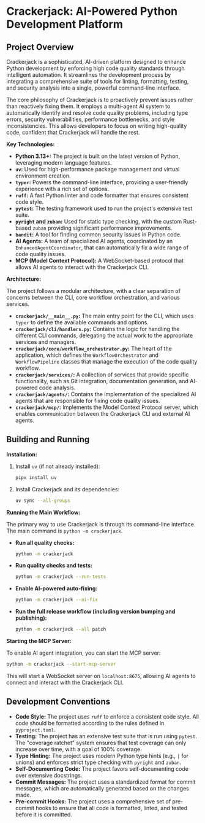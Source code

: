 # Crackerjack: AI-Powered Python Development Platform

## Project Overview

Crackerjack is a sophisticated, AI-driven platform designed to enhance Python development by enforcing high code quality standards through intelligent automation. It streamlines the development process by integrating a comprehensive suite of tools for linting, formatting, testing, and security analysis into a single, powerful command-line interface.

The core philosophy of Crackerjack is to proactively prevent issues rather than reactively fixing them. It employs a multi-agent AI system to automatically identify and resolve code quality problems, including type errors, security vulnerabilities, performance bottlenecks, and style inconsistencies. This allows developers to focus on writing high-quality code, confident that Crackerjack will handle the rest.

**Key Technologies:**

- **Python 3.13+:** The project is built on the latest version of Python, leveraging modern language features.
- **`uv`:** Used for high-performance package management and virtual environment creation.
- **`typer`:** Powers the command-line interface, providing a user-friendly experience with a rich set of options.
- **`ruff`:** A fast Python linter and code formatter that ensures consistent code style.
- **`pytest`:** The testing framework used to run the project's extensive test suite.
- **`pyright` and `zuban`:** Used for static type checking, with the custom Rust-based `zuban` providing significant performance improvements.
- **`bandit`:** A tool for finding common security issues in Python code.
- **AI Agents:** A team of specialized AI agents, coordinated by an `EnhancedAgentCoordinator`, that can automatically fix a wide range of code quality issues.
- **MCP (Model Context Protocol):** A WebSocket-based protocol that allows AI agents to interact with the Crackerjack CLI.

**Architecture:**

The project follows a modular architecture, with a clear separation of concerns between the CLI, core workflow orchestration, and various services.

- **`crackerjack/__main__.py`:** The main entry point for the CLI, which uses `typer` to define the available commands and options.
- **`crackerjack/cli/handlers.py`:** Contains the logic for handling the different CLI commands, delegating the actual work to the appropriate services and managers.
- **`crackerjack/core/workflow_orchestrator.py`:** The heart of the application, which defines the `WorkflowOrchestrator` and `WorkflowPipeline` classes that manage the execution of the code quality workflow.
- **`crackerjack/services/`:** A collection of services that provide specific functionality, such as Git integration, documentation generation, and AI-powered code analysis.
- **`crackerjack/agents/`:** Contains the implementation of the specialized AI agents that are responsible for fixing code quality issues.
- **`crackerjack/mcp/`:** Implements the Model Context Protocol server, which enables communication between the Crackerjack CLI and external AI agents.

## Building and Running

**Installation:**

1. Install `uv` (if not already installed):
   ```bash
   pipx install uv
   ```
1. Install Crackerjack and its dependencies:
   ```bash
   uv sync --all-groups
   ```

**Running the Main Workflow:**

The primary way to use Crackerjack is through its command-line interface. The main command is `python -m crackerjack`.

- **Run all quality checks:**
  ```bash
  python -m crackerjack
  ```
- **Run quality checks and tests:**
  ```bash
  python -m crackerjack --run-tests
  ```
- **Enable AI-powered auto-fixing:**
  ```bash
  python -m crackerjack --ai-fix
  ```
- **Run the full release workflow (including version bumping and publishing):**
  ```bash
  python -m crackerjack --all patch
  ```

**Starting the MCP Server:**

To enable AI agent integration, you can start the MCP server:

```bash
python -m crackerjack --start-mcp-server
```

This will start a WebSocket server on `localhost:8675`, allowing AI agents to connect and interact with the Crackerjack CLI.

## Development Conventions

- **Code Style:** The project uses `ruff` to enforce a consistent code style. All code should be formatted according to the rules defined in `pyproject.toml`.
- **Testing:** The project has an extensive test suite that is run using `pytest`. The "coverage ratchet" system ensures that test coverage can only increase over time, with a goal of 100% coverage.
- **Type Hinting:** The project uses modern Python type hints (e.g., `|` for unions) and enforces strict type checking with `pyright` and `zuban`.
- **Self-Documenting Code:** The project favors self-documenting code over extensive docstrings.
- **Commit Messages:** The project uses a standardized format for commit messages, which are automatically generated based on the changes made.
- **Pre-commit Hooks:** The project uses a comprehensive set of pre-commit hooks to ensure that all code is formatted, linted, and tested before it is committed.
